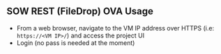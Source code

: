 ## SOW REST (FileDrop) OVA Usage

* From a web browser, navigate to the VM IP address over HTTPS 
    (i.e: `https://<VM IP>/`) 
    and access the project UI
* Login (no pass is needed at the moment)